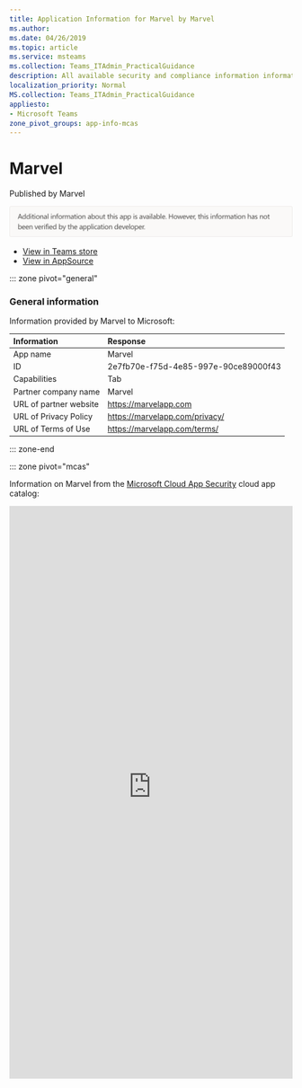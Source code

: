 ```yaml
---
title: Application Information for Marvel by Marvel
ms.author: 
ms.date: 04/26/2019
ms.topic: article
ms.service: msteams
ms.collection: Teams_ITAdmin_PracticalGuidance
description: All available security and compliance information information for Marvel, its data handling policies, its Microsoft Cloud App Security app catalog information, and security/compliance information in the CSA STAR registry.
localization_priority: Normal
MS.collection: Teams_ITAdmin_PracticalGuidance
appliesto:
- Microsoft Teams
zone_pivot_groups: app-info-mcas
---
```

# Marvel

Published by Marvel

<img alt="Non-attested image" src="./images/unattested.png" width="650"/>

* <a href="https://teams.microsoft.com/l/app/2e7fb70e-f75d-4e85-997e-90ce89000f43" target="_blank">View in Teams store</a>
* <a href="https://appsource.microsoft.com/en-us/product/office/WA104381801" target="_blank">View in AppSource</a>

::: zone pivot="general"

### General information

Information provided by Marvel to Microsoft:

| **Information** | **Response** |
|:----------------|:-------------|
| App name | Marvel |
| ID | 2e7fb70e-f75d-4e85-997e-90ce89000f43 |
| Capabilities | Tab |
| Partner company name | Marvel |
| URL of partner website | <https://marvelapp.com> |
| URL of Privacy Policy | <https://marvelapp.com/privacy/> |
| URL of Terms of Use | <https://marvelapp.com/terms/> |

::: zone-end


::: zone pivot="mcas"

Information on Marvel from the [Microsoft Cloud App Security](https://www.microsoft.com/en-us/enterprise-mobility-security/cloud-app-security) cloud app catalog:

<iframe height='1020' title='Microsoft Cloud App Security Information' src='https://3ca685143b5b46b4b0e5266dadf2e97c.codepen.website/#/dashboard/32883' frameborder='no'  style='width: 100%;'>

<a href="https://3ca685143b5b46b4b0e5266dadf2e97c.codepen.website/#/dashboard/32883" target="_blank">View in a new tab</a>

::: zone-end

